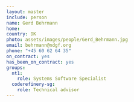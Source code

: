 ```yaml
---
layout: master
include: person
name: Gerd Behrmann
home:
country: DK
photo: assets/images/people/Gerd_Behrmann.jpg
email: behrmann@ndgf.org
phone: "+45 60 62 64 35"
on_contract: yes
has_been_on_contract: yes
groups:
  nt1:
    role: Systems Software Specialist
  coderefinery-sg:
    role: Technical advisor
---
```


